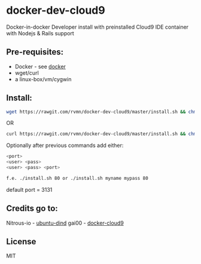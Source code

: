 docker-dev-cloud9
=================

Docker-in-docker Developer install with preinstalled Cloud9 IDE container with Nodejs & Rails support

Pre-requisites:
----
  - Docker  - see [docker]
  - wget/curl
  - a linux-box/vm/cygwin

Install:
----
```sh
wget https://rawgit.com/rvmn/docker-dev-cloud9/master/install.sh && chmod+x install.sh && ./install.sh
```
OR
```sh
curl https://rawgit.com/rvmn/docker-dev-cloud9/master/install.sh && chmod+x install.sh && ./install.sh
```
Optionally after previous commands add either:
```sh
<port> 
<user> <pass>
<user> <pass> <port>

f.e. ./install.sh 80 or ./install.sh myname mypass 80
```

default port = 3131

Credits go to:
----
Nitrous-io - [ubuntu-dind]
gai00  - [docker-cloud9]

License
----

MIT

[ubuntu-dind]:https://github.com/nitrous-io/ubuntu-dind
[docker-cloud9]:https://github.com/gai00/docker-cloud9
[docker]:https://www.docker.com/
